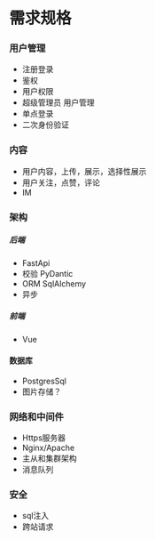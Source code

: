 # 需求规格

### 用户管理

*   注册登录
*   鉴权
*   用户权限
*   超级管理员 用户管理
*   单点登录
*   二次身份验证

### 内容

*   用户内容，上传，展示，选择性展示
*   用户关注，点赞，评论
*   IM

### 架构

##### 后端

*   FastApi
*   校验 PyDantic
*   ORM SqlAlchemy
*   异步

##### 前端

*   Vue

#### 数据库

*   PostgresSql
*   图片存储？

### 网络和中间件

*   Https服务器
*   Nginx/Apache
*   主从和集群架构
*   消息队列

### 安全

*   sql注入
*   跨站请求
